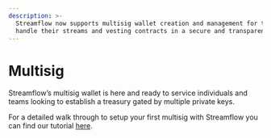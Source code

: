 ```yaml
---
description: >-
  Streamflow now supports multisig wallet creation and management for teams to
  handle their streams and vesting contracts in a secure and transparent way
---
```


# Multisig

Streamflow’s multisig wallet is here and ready to service individuals and teams looking to establish a treasury gated by multiple private keys.

For a detailed walk through to setup your first multisig with Streamflow you can find our tutorial [here](../help/tutorials/how-to-set-up-a-multisig-beta-wallet.md).

